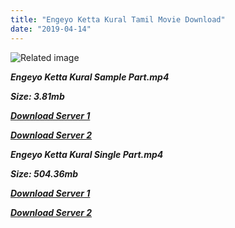```yaml
---
title: "Engeyo Ketta Kural Tamil Movie Download"
date: "2019-04-14"
---
```


![Related image](http://rgamedia.blob.core.windows.net/raagaimg/r_img/250/t/t0002690.jpg)

**_Engeyo Ketta Kural Sample Part.mp4_**

**_Size: 3.81mb_**

**_[Download Server 1](http://b5.wetransfer.vip/files/{169df08cb8e74ebadb8a44297cb1b6497cb77520eb9064bb3027e0e0c1bcc485}20Actor{169df08cb8e74ebadb8a44297cb1b6497cb77520eb9064bb3027e0e0c1bcc485}20Hits{169df08cb8e74ebadb8a44297cb1b6497cb77520eb9064bb3027e0e0c1bcc485}20Collection/Rajinikanth{169df08cb8e74ebadb8a44297cb1b6497cb77520eb9064bb3027e0e0c1bcc485}20Movies{169df08cb8e74ebadb8a44297cb1b6497cb77520eb9064bb3027e0e0c1bcc485}20Collection/Rajinikanth{169df08cb8e74ebadb8a44297cb1b6497cb77520eb9064bb3027e0e0c1bcc485}20Classic{169df08cb8e74ebadb8a44297cb1b6497cb77520eb9064bb3027e0e0c1bcc485}20Collection/Engeyo{169df08cb8e74ebadb8a44297cb1b6497cb77520eb9064bb3027e0e0c1bcc485}20Kedda{169df08cb8e74ebadb8a44297cb1b6497cb77520eb9064bb3027e0e0c1bcc485}20Kura{169df08cb8e74ebadb8a44297cb1b6497cb77520eb9064bb3027e0e0c1bcc485}20(1975)/Engeyo{169df08cb8e74ebadb8a44297cb1b6497cb77520eb9064bb3027e0e0c1bcc485}20Kedda{169df08cb8e74ebadb8a44297cb1b6497cb77520eb9064bb3027e0e0c1bcc485}20Kura{169df08cb8e74ebadb8a44297cb1b6497cb77520eb9064bb3027e0e0c1bcc485}20{169df08cb8e74ebadb8a44297cb1b6497cb77520eb9064bb3027e0e0c1bcc485}20Sample{169df08cb8e74ebadb8a44297cb1b6497cb77520eb9064bb3027e0e0c1bcc485}20HD.mp4)_**

**_[Download Server 2](http://b5.wetransfer.vip/files/{169df08cb8e74ebadb8a44297cb1b6497cb77520eb9064bb3027e0e0c1bcc485}20Actor{169df08cb8e74ebadb8a44297cb1b6497cb77520eb9064bb3027e0e0c1bcc485}20Hits{169df08cb8e74ebadb8a44297cb1b6497cb77520eb9064bb3027e0e0c1bcc485}20Collection/Rajinikanth{169df08cb8e74ebadb8a44297cb1b6497cb77520eb9064bb3027e0e0c1bcc485}20Movies{169df08cb8e74ebadb8a44297cb1b6497cb77520eb9064bb3027e0e0c1bcc485}20Collection/Rajinikanth{169df08cb8e74ebadb8a44297cb1b6497cb77520eb9064bb3027e0e0c1bcc485}20Classic{169df08cb8e74ebadb8a44297cb1b6497cb77520eb9064bb3027e0e0c1bcc485}20Collection/Engeyo{169df08cb8e74ebadb8a44297cb1b6497cb77520eb9064bb3027e0e0c1bcc485}20Kedda{169df08cb8e74ebadb8a44297cb1b6497cb77520eb9064bb3027e0e0c1bcc485}20Kura{169df08cb8e74ebadb8a44297cb1b6497cb77520eb9064bb3027e0e0c1bcc485}20(1975)/Engeyo{169df08cb8e74ebadb8a44297cb1b6497cb77520eb9064bb3027e0e0c1bcc485}20Kedda{169df08cb8e74ebadb8a44297cb1b6497cb77520eb9064bb3027e0e0c1bcc485}20Kura{169df08cb8e74ebadb8a44297cb1b6497cb77520eb9064bb3027e0e0c1bcc485}20{169df08cb8e74ebadb8a44297cb1b6497cb77520eb9064bb3027e0e0c1bcc485}20Sample{169df08cb8e74ebadb8a44297cb1b6497cb77520eb9064bb3027e0e0c1bcc485}20HD.mp4)_**

**_Engeyo Ketta Kural Single Part.mp4_**

**_Size: 504.36mb_**

**_[Download Server 1](http://b5.wetransfer.vip/files/{169df08cb8e74ebadb8a44297cb1b6497cb77520eb9064bb3027e0e0c1bcc485}20Actor{169df08cb8e74ebadb8a44297cb1b6497cb77520eb9064bb3027e0e0c1bcc485}20Hits{169df08cb8e74ebadb8a44297cb1b6497cb77520eb9064bb3027e0e0c1bcc485}20Collection/Rajinikanth{169df08cb8e74ebadb8a44297cb1b6497cb77520eb9064bb3027e0e0c1bcc485}20Movies{169df08cb8e74ebadb8a44297cb1b6497cb77520eb9064bb3027e0e0c1bcc485}20Collection/Rajinikanth{169df08cb8e74ebadb8a44297cb1b6497cb77520eb9064bb3027e0e0c1bcc485}20Classic{169df08cb8e74ebadb8a44297cb1b6497cb77520eb9064bb3027e0e0c1bcc485}20Collection/Engeyo{169df08cb8e74ebadb8a44297cb1b6497cb77520eb9064bb3027e0e0c1bcc485}20Kedda{169df08cb8e74ebadb8a44297cb1b6497cb77520eb9064bb3027e0e0c1bcc485}20Kura{169df08cb8e74ebadb8a44297cb1b6497cb77520eb9064bb3027e0e0c1bcc485}20(1975)/Engeyo{169df08cb8e74ebadb8a44297cb1b6497cb77520eb9064bb3027e0e0c1bcc485}20Kedda{169df08cb8e74ebadb8a44297cb1b6497cb77520eb9064bb3027e0e0c1bcc485}20Kura{169df08cb8e74ebadb8a44297cb1b6497cb77520eb9064bb3027e0e0c1bcc485}20{169df08cb8e74ebadb8a44297cb1b6497cb77520eb9064bb3027e0e0c1bcc485}20Single{169df08cb8e74ebadb8a44297cb1b6497cb77520eb9064bb3027e0e0c1bcc485}20Part{169df08cb8e74ebadb8a44297cb1b6497cb77520eb9064bb3027e0e0c1bcc485}20HD.mp4)_**

**_[Download Server 2](http://b5.wetransfer.vip/files/{169df08cb8e74ebadb8a44297cb1b6497cb77520eb9064bb3027e0e0c1bcc485}20Actor{169df08cb8e74ebadb8a44297cb1b6497cb77520eb9064bb3027e0e0c1bcc485}20Hits{169df08cb8e74ebadb8a44297cb1b6497cb77520eb9064bb3027e0e0c1bcc485}20Collection/Rajinikanth{169df08cb8e74ebadb8a44297cb1b6497cb77520eb9064bb3027e0e0c1bcc485}20Movies{169df08cb8e74ebadb8a44297cb1b6497cb77520eb9064bb3027e0e0c1bcc485}20Collection/Rajinikanth{169df08cb8e74ebadb8a44297cb1b6497cb77520eb9064bb3027e0e0c1bcc485}20Classic{169df08cb8e74ebadb8a44297cb1b6497cb77520eb9064bb3027e0e0c1bcc485}20Collection/Engeyo{169df08cb8e74ebadb8a44297cb1b6497cb77520eb9064bb3027e0e0c1bcc485}20Kedda{169df08cb8e74ebadb8a44297cb1b6497cb77520eb9064bb3027e0e0c1bcc485}20Kura{169df08cb8e74ebadb8a44297cb1b6497cb77520eb9064bb3027e0e0c1bcc485}20(1975)/Engeyo{169df08cb8e74ebadb8a44297cb1b6497cb77520eb9064bb3027e0e0c1bcc485}20Kedda{169df08cb8e74ebadb8a44297cb1b6497cb77520eb9064bb3027e0e0c1bcc485}20Kura{169df08cb8e74ebadb8a44297cb1b6497cb77520eb9064bb3027e0e0c1bcc485}20{169df08cb8e74ebadb8a44297cb1b6497cb77520eb9064bb3027e0e0c1bcc485}20Single{169df08cb8e74ebadb8a44297cb1b6497cb77520eb9064bb3027e0e0c1bcc485}20Part{169df08cb8e74ebadb8a44297cb1b6497cb77520eb9064bb3027e0e0c1bcc485}20HD.mp4)_**
